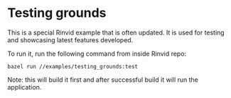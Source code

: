 # Testing grounds

This is a special Rinvid example that is often updated. It is used for testing and showcasing latest features developed.

To run it, run the following command from inside Rinvid repo:

    bazel run //examples/testing_grounds:test

Note: this will build it first and after successful build it will run the application.
